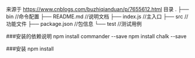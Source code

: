 来源于
https://www.cnblogs.com/buzhiqianduan/p/7655612.html
目录
.
├── bin           //命令配置
├── README.md     //说明文档
├── index.js      //主入口
├── src           //功能文件
├── package.json  //包信息
└── test          //测试用例

###安装的依赖说明
npm install commander --save
npm install chalk --save


###安装
npm install